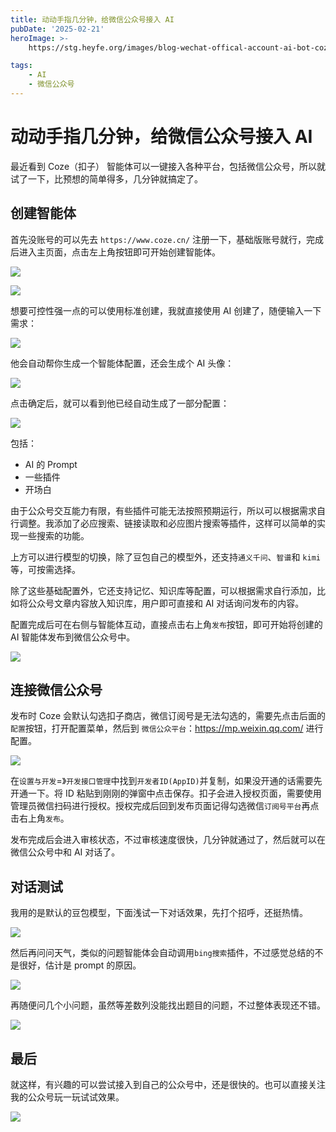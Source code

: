 ```yaml
---
title: 动动手指几分钟，给微信公众号接入 AI
pubDate: '2025-02-21'
heroImage: >-
    https://stg.heyfe.org/images/blog-wechat-offical-account-ai-bot-coze-1733666307507.png

tags:
    - AI
    - 微信公众号
---
```


# 动动手指几分钟，给微信公众号接入 AI

最近看到 Coze（扣子） 智能体可以一键接入各种平台，包括微信公众号，所以就试了一下，比预想的简单得多，几分钟就搞定了。

## 创建智能体

首先没账号的可以先去 `https://www.coze.cn/` 注册一下，基础版账号就行，完成后进入主页面，点击左上角按钮即可开始创建智能体。

![](https://stg.heyfe.org/images/blog-wechat-offical-account-ai-bot-coze-1733652948962.png)

![](https://stg.heyfe.org/images/blog-wechat-offical-account-ai-bot-coze-1733653179626.png)

想要可控性强一点的可以使用标准创建，我就直接使用 AI 创建了，随便输入一下需求：

![](https://stg.heyfe.org/images/blog-wechat-offical-account-ai-bot-coze-1733653333391.png)

他会自动帮你生成一个智能体配置，还会生成个 AI 头像：

![](https://stg.heyfe.org/images/blog-wechat-offical-account-ai-bot-coze-1733653374395.png)

点击确定后，就可以看到他已经自动生成了一部分配置：

![](https://stg.heyfe.org/images/blog-wechat-offical-account-ai-bot-coze-1733653538745.png)

包括：

-   AI 的 Prompt
-   一些插件
-   开场白

由于公众号交互能力有限，有些插件可能无法按照预期运行，所以可以根据需求自行调整。我添加了必应搜索、链接读取和必应图片搜索等插件，这样可以简单的实现一些搜索的功能。

上方可以进行模型的切换，除了豆包自己的模型外，还支持`通义千问`、`智谱`和 `kimi` 等，可按需选择。

除了这些基础配置外，它还支持记忆、知识库等配置，可以根据需求自行添加，比如将公众号文章内容放入知识库，用户即可直接和 AI 对话询问发布的内容。

配置完成后可在右侧与智能体互动，直接点击右上角`发布`按钮，即可开始将创建的 AI 智能体发布到微信公众号中。

![](https://stg.heyfe.org/images/blog-wechat-offical-account-ai-bot-coze-1733659385977.png)

## 连接微信公众号

发布时 Coze 会默认勾选扣子商店，微信订阅号是无法勾选的，需要先点击后面的`配置`按钮，打开配置菜单，然后到 `微信公众平台`：https://mp.weixin.qq.com/ 进行配置。

![](https://stg.heyfe.org/images/blog-wechat-offical-account-ai-bot-coze-1733663911062.png)

在`设置与开发`=》`开发接口管理`中找到`开发者ID(AppID)`并复制，如果没开通的话需要先开通一下。将 ID 粘贴到刚刚的弹窗中点击保存。扣子会进入授权页面，需要使用管理员微信扫码进行授权。授权完成后回到发布页面记得勾选微信`订阅号平台`再点击右上角`发布`。

发布完成后会进入审核状态，不过审核速度很快，几分钟就通过了，然后就可以在微信公众号中和 AI 对话了。

## 对话测试

我用的是默认的豆包模型，下面浅试一下对话效果，先打个招呼，还挺热情。

![](https://stg.heyfe.org/images/blog-wechat-offical-account-ai-bot-coze-1733664833416.png)

然后再问问天气，类似的问题智能体会自动调用`bing搜索`插件，不过感觉总结的不是很好，估计是 prompt 的原因。

![](https://stg.heyfe.org/images/blog-wechat-offical-account-ai-bot-coze-1733666307507.png)

再随便问几个小问题，虽然等差数列没能找出题目的问题，不过整体表现还不错。

![](https://stg.heyfe.org/images/blog-wechat-offical-account-ai-bot-coze-1733666441854.png)

## 最后

就这样，有兴趣的可以尝试接入到自己的公众号中，还是很快的。也可以直接关注我的公众号玩一玩试试效果。

![](https://blog.heyfe.org/weixin-qrcode.jpg)
